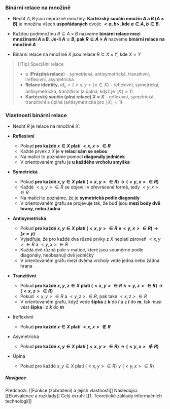 ### Binární relace na množině
- Nechť $A, B$ jsou neprázné množiny. **Kartézský součin množin $A$ a $B$ ($A \times B$)** je množina všech **uspořádaných** dvojic **$<a,b>$, kde $a \in A, b \in B$**.
- Každou podmnožinu $R \subseteq A \times B$ nazveme **binární relace mezi množinami $A$ a $B$**. **Je-li $A = B$, pak $R \subseteq A \times A$** nazveme **binární relace na množině $A$**

- Binární relace na množině $X$ jsou relace $R \subseteq X \times Y$, kde $X=Y$

>[!Tip] Speciální relace
>- $\varnothing$ (**Prázdná relace**) - symetrická, antisymetrická, tranzitivní, ireflexivní, asymetrická
>- **Relace identity**, $id_{x} = \{<x,y> \mid x \in X \}$ - reflexivní, symetrická, antisymetrická, tranzitivní (a úplná, když je $\mid X \mid = 1$)
>- **Kartézský součin (plná relace) $X \times X$** - reflexivní, symetrická, tranzitivní a úplná (antisymetrická pro $\mid X \mid = 1$)
### Vlastnosti binární relace
- Nechť $R$ je relace na množině $X$:

- **Reflexivní**
	- Pokud **pro každé $x \in X$ platí $<x,x> \in R$**
	- Každé prvek z $X$ je **v relaci sám se sebou**
	- Na matici to poznáme pomocí **diagonály jedniček**
	- V orientovaném grafu je **u každého vrcholu smyška**
- **Symetrická**
	- Pokud **pro každé $x,y \in X$ platí $(<x,y> \in R) \rightarrow (<y,x> \in R)$**
	- Každé $<x,y> \in R$ se objeví i v převrácené formě, tedy $<y,x> \in R$
	- Na matici to poznáme, že je **symetrická podle diagonály**
	- V orientovaném grafu se projevuje tak, že buď jsou **mezi body dvě hrany, nebo žádná**
- **Antisymetrická**
	- Pokud **pro každé $x,y \in X$ platí  $(<x,y> \in R\ \wedge <y,x> \in R) \rightarrow (x = y)$**
	- Vyjadřuje, že pro každé dva různé prvky z $X$ neplatí zároveň $<x,y> \in R$ a $<y,x> \in R$
	- Každá dvě různá pole v matice, které jsou souměrné podle diagonály, neobsahují dvě jedničky
	- V orientovaném grafu mezi dvěma vrcholy vede jedna nebo žádná hrana
- **Tranzitivní**
	- Pokud **pro každé $x,y,z \in X$ platí $(<x,y> \in R\ \wedge <y,z> \in R) \rightarrow (<x,z> \in R)$**
	- Pokud $<x,y> \in R$ a $<y,z> \in R$, pak také $<x,z> \in R$
	- V orientovaném grafu, když vede **šipka** z **$k$** do **$l$** a z **$l$** do **$m$**, tak musí vést **šipka** i z **$k$** do **$m$**
- Ireflexivní
	- Pokud **pro každé $x \in X$ platí $<x,x> \notin R$**
- Asymetrická
	- Pokud **pro každé $x,y \in X$ platí $(<x,y> \in R) \rightarrow (<y,x> \notin R)$**
- Úplná
	- Pokud pro každé $x,y \in X$ platí $(<x,y> \in R) \vee (<y,x> \in R)$

##### Navigace
Předchozí:  [[Funkce (zobrazení) a jejich vlastnosti]]
Následující: [[Ekvivalence a rozklady]]
Celý okruh: [[1. Teoretické základy informačních technologií]]